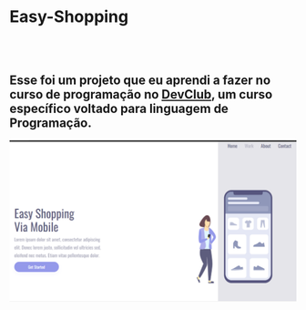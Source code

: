 <h1> Easy-Shopping</h1>
<br>
<br>
<h2> Esse foi um projeto que eu aprendi a fazer no curso de programação no <a href= "https://rodolfomori.com.br/devclub">DevClub</a>, um curso específico voltado para linguagem de Programação.</h2>

<img src="https://github.com/Ricardo2602020/Easy-Shopping/blob/master/img/Easy%20Shopping.png?raw=true" />
